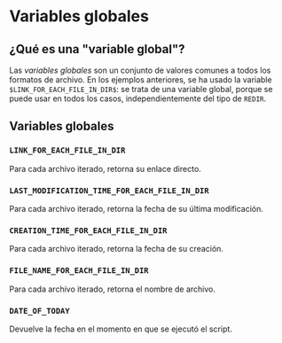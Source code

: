# Variables globales

## ¿Qué es una "variable global"?

Las _variables globales_ son un conjunto de valores comunes a todos los formatos de archivo. En los ejemplos anteriores, se ha usado la variable `$LINK_FOR_EACH_FILE_IN_DIR$`: se trata de una variable global, porque se puede usar en todos los casos, independientemente del tipo de `REDIR`.

## Variables globales

### **`LINK_FOR_EACH_FILE_IN_DIR`**
Para cada archivo iterado, retorna su enlace directo.

### **`LAST_MODIFICATION_TIME_FOR_EACH_FILE_IN_DIR`**
Para cada archivo iterado, retorna la fecha de su última modificación.

### **`CREATION_TIME_FOR_EACH_FILE_IN_DIR`**
Para cada archivo iterado, retorna la fecha de su creación.

### **`FILE_NAME_FOR_EACH_FILE_IN_DIR`**
Para cada archivo iterado, retorna el nombre de archivo.

### **`DATE_OF_TODAY`**
Devuelve la fecha en el momento en que se ejecutó el script.


